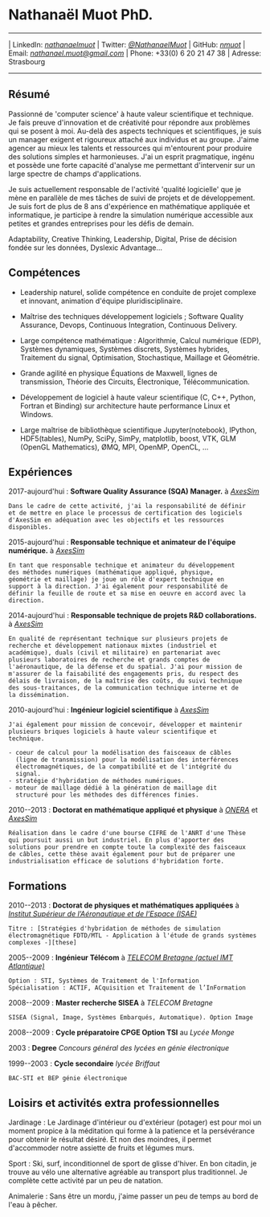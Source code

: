 # Nathanaël Muot PhD.

----

| LinkedIn: *[nathanaelmuot][linkedin]*
| Twitter: *[\@NathanaelMuot][twitter]*
| GitHub: *[nmuot][github]*
| Email: *<nathanael.muot@gmail.com>*
| Phone: +33(0) 6 20 21 47 38
| Adresse: Strasbourg

----


## Résumé

Passionné de 'computer science' à haute valeur scientifique et
technique. Je fais preuve d'innovation et de créativité pour répondre
aux problèmes qui se posent à moi. Au-delà des aspects techniques et
scientifiques, je suis un manager exigent et rigoureux attaché aux
individus et au groupe. J'aime agencer au mieux les talents et
ressources qui m'entourent pour produire des solutions simples et
harmonieuses. J'ai un esprit pragmatique, ingénu et possède une forte
capacité d'analyse me permettant d'intervenir sur un large spectre de
champs d'applications.

Je suis actuellement responsable de l'activité 'qualité logicielle'
que je mène en parallèle de mes tâches de suivi de projets et de
développement. Je suis fort de plus de 8 ans d'expérience en
mathématique appliquée et informatique, je participe à rendre la
simulation numérique accessible aux petites et grandes entreprises
pour les défis de demain.

Adaptability, Creative Thinking, Leadership, Digital, Prise de
décision fondée sur les données, Dyslexic Advantage...


## Compétences

- Leadership naturel, solide compétence en conduite de projet
  complexe et innovant, animation d'équipe pluridisciplinaire.
  
- Maîtrise des techniques développement logiciels ; Software Quality
  Assurance, Devops, Continuous Integration, Continuous Delivery.
  
- Large compétence mathématique : Algorithmie, Calcul numérique (EDP),
  Systèmes dynamiques, Systèmes discrets, Systèmes hybrides,
  Traitement du signal, Optimisation, Stochastique, Maillage et
  Géométrie.

<!--
- Connaissance du maillage industriel et open source de la simulation
  numérique et des enjeux de demain (HPC, cloud, CAD, Visualisation,
  etc.).
-->

- Grande agilité en physique Équations de Maxwell, lignes de
  transmission, Théorie des Circuits, Électronique, Télécommunication.

- Développement de logiciel à haute valeur scientifique (C, C++,
  Python, Fortran et Binding) sur architecture haute performance Linux
  et Windows.

- Large maîtrise de bibliothèque scientifique Jupyter(notebook),
  IPython, HDF5(tables), NumPy, SciPy, SimPy, matplotlib, boost, VTK,
  GLM (OpenGL Mathematics), ØMQ, MPI, OpenMP, OpenCL, ...

<!--
(Emacs, Éclipse,
  QtCreator, Valgrind, gdb, CMake, git, svn, mercurial, ..., MS Visual
  Studio)
- Latex, Markdown, ReST(Sphinx), LibreOffice, Ms Office
-->

## Expériences


2017-aujourd'hui
:   **Software Quality Assurance (SQA) Manager.** à *[AxesSim][axs]* 

    Dans le cadre de cette activité, j'ai la responsabilité de définir
    et de mettre en place le processus de certification des logiciels
    d'AxesSim en adéquation avec les objectifs et les ressources
    disponibles.


2015-aujourd'hui
:   **Responsable technique et animateur de l'équipe numérique.** à *[AxesSim][axs]*

    En tant que responsable technique et animateur du développement
    des méthodes numériques (mathématique appliqué, physique,
    géométrie et maillage) je joue un rôle d'expert technique en
    support à la direction. J'ai également pour responsabilité de
    définir la feuille de route et sa mise en oeuvre en accord avec la
    direction.

2014-aujourd'hui
:   **Responsable technique de projets R\&D collaborations.** à *[AxesSim][axs]*

    En qualité de représentant technique sur plusieurs projets de
    recherche et développement nationaux mixtes (industriel et
    académique), duals (civil et militaire) en partenariat avec
    plusieurs laboratoires de recherche et grands comptes de
    l'aéronautique, de la défense et du spatial. J'ai pour mission de
    m'assurer de la faisabilité des engagements pris, du respect des
    délais de livraison, de la maîtrise des coûts, du suivi technique
    des sous-traitances, de la communication technique interne et de
    la dissémination.

2010-aujourd'hui
:   **Ingénieur logiciel scientifique** à *[AxesSim][axs]*

    J'ai également pour mission de concevoir, développer et maintenir
    plusieurs briques logiciels à haute valeur scientifique et
    technique.

    - coeur de calcul pour la modélisation des faisceaux de câbles
      (ligne de transmission) pour la modélisation des interférences
      électromagnétiques, de la compatibilité et de l'intégrité du
      signal.
    - stratégie d'hybridation de méthodes numériques.
    - moteur de maillage dédié à la génération de maillage dit
      structuré pour les méthodes des différences finies.

2010--2013
:   **Doctorat en mathématique appliqué et physique** à *[ONERA][onera]* et *[AxesSim][axs]*

    Réalisation dans le cadre d'une bourse CIFRE de l'ANRT d'une Thèse
    qui poursuit aussi un but industriel. En plus d'apporter des
    solutions pour prendre en compte toute la complexité des faisceaux
    de câbles, cette thèse avait également pour but de préparer une
    industrialisation efficace de solutions d'hybridation forte.
    
<!--
## Speaker

2017 
: **Invité à la 5ième Journée MésoChallenge** [[2017mesochallenge]]

2015 
: **Invité à 19e rencontre Math Industrie** [[2015mathindus]]

    HPC dans les entreprises et l’industrie : des outils mathématiques
    pour tirer profit des nouvelles capacités de calcul scientifique.
-->

## Formations


2010--2013
:   **Doctorat de physiques et mathématiques appliquées** à *[Institut Supérieur de l’Aéronautique et de l’Espace (ISAE)][isae]*

    Titre : [Stratégies d'hybridation de méthodes de simulation électromagnétique FDTD/MTL - Application à l'étude de grands systèmes complexes -][these]
  
2005--2009
:   **Ingénieur Télécom** à *[TELECOM Bretagne (actuel IMT Atlantique)][imt]*

    Option : STI, Systèmes de Traitement de l'Information
    Spécialisation : ACTIF, ACquisition et Traitement de l’InFormation

2008--2009
:   **Master recherche SISEA** à *TELECOM Bretagne*

    SISEA (Signal, Image, Systèmes Embarqués, Automatique). Option Image

2008--2009
:   **Cycle préparatoire CPGE Option TSI** au *Lycée Monge*

2003
:    **Degree** *Concours général des lycées en génie électronique*


1999--2003
:   **Cycle secondaire** *lycée Briffaut*

    BAC-STI et BEP génie électronique
  

## Loisirs et activités extra professionnelles


Jardinage
: Le Jardinage d'intérieur ou d'extérieur (potager) est pour moi un
moment propice à la méditation qui forme à la patience et la
persévérance pour obtenir le résultat désiré. Et non des moindres, il
permet d'accommoder notre assiette de fruits et légumes murs.

Sport
: Ski, surf, inconditionnel de sport de glisse d'hiver. En bon
citadin, je trouve au vélo une alternative agréable au transport plus
traditionnel. Je complète cette activité par un peu de natation.

Animalerie
: Sans être un mordu, j'aime passer un peu de temps au bord de l'eau à
pêcher.


[linkedin]: https://linkedin.com/in/nathanaelmuot
[twitter]: https://twitter.com/NathanaelMuot
[github]: https://github.com/nmuot
[axs]: http://www.axessim.eu/
[these]: http://tel.archives-ouvertes.fr/tel-00841708/
[onera]: http://www.onera.fr/en/demr
[imt]: http://www.imt-atlantique.fr/
[isae]: https://www.isae-supaero.fr/en/

[2015mathindus]: http://smai.emath.fr/spip.php?article554&lang=fr
[2017mesochallenge]: https://www.calmip.univ-toulouse.fr/spip.php?article559
